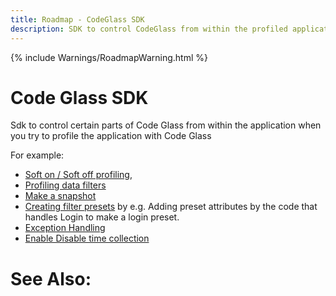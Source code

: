 ```yaml
---
title: Roadmap - CodeGlass SDK
description: SDK to control CodeGlass from within the profiled application.
---
```

{% include Warnings/RoadmapWarning.html %}

# Code Glass SDK
Sdk to control certain parts of Code Glass from within the application when you try to profile the application with Code Glass

For example: 
- [Soft on / Soft off profiling](../features/ApplicationInstanceExecutionControl.md#soft-off), 
- [Profiling data filters](../features/profilingdatafiltering.md) 
- [Make a snapshot](../features/ProfilingSnapshots.md)
- [Creating filter presets](../Roadmap/FilterPreset.md) by e.g. Adding preset attributes by the code that handles Login to make a login preset.
- [Exception Handling](../Roadmap/ImprovingExceptions.md)
- [Enable Disable time collection](ExcludeFunctionTime.md)

# See Also:

